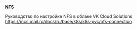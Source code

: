 **NFS**

Руководство по настройке NFS в облаке VK Cloud Solutions<br>
https://mcs.mail.ru/docs/ru/base/k8s/k8s-pvc/nfs-connection
